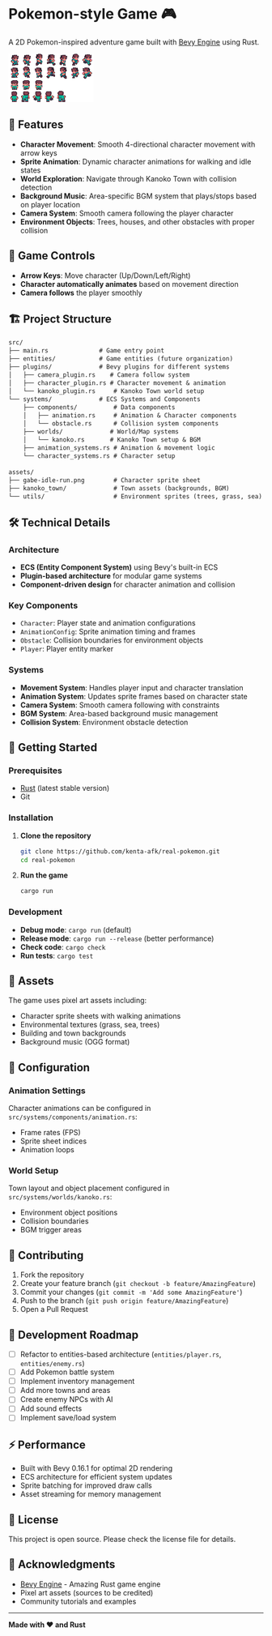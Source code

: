 # Pokemon-style Game 🎮

A 2D Pokemon-inspired adventure game built with [Bevy Engine](https://bevyengine.org/) using Rust.

![Game Preview](assets/gabe-idle-run.png)

## 🚀 Features

- **Character Movement**: Smooth 4-directional character movement with arrow keys
- **Sprite Animation**: Dynamic character animations for walking and idle states
- **World Exploration**: Navigate through Kanoko Town with collision detection
- **Background Music**: Area-specific BGM system that plays/stops based on player location
- **Camera System**: Smooth camera following the player character
- **Environment Objects**: Trees, houses, and other obstacles with proper collision

## 🎯 Game Controls

- **Arrow Keys**: Move character (Up/Down/Left/Right)
- **Character automatically animates** based on movement direction
- **Camera follows** the player smoothly

## 🏗️ Project Structure

```
src/
├── main.rs              # Game entry point
├── entities/            # Game entities (future organization)
├── plugins/             # Bevy plugins for different systems
│   ├── camera_plugin.rs    # Camera follow system
│   ├── character_plugin.rs # Character movement & animation
│   └── kanoko_plugin.rs     # Kanoko Town world setup
└── systems/             # ECS Systems and Components
    ├── components/          # Data components
    │   ├── animation.rs     # Animation & Character components
    │   └── obstacle.rs      # Collision system components
    ├── worlds/             # World/Map systems
    │   └── kanoko.rs       # Kanoko Town setup & BGM
    ├── animation_systems.rs # Animation & movement logic
    └── character_systems.rs # Character setup

assets/
├── gabe-idle-run.png        # Character sprite sheet
├── kanoko_town/             # Town assets (backgrounds, BGM)
└── utils/                   # Environment sprites (trees, grass, sea)
```

## 🛠️ Technical Details

### Architecture
- **ECS (Entity Component System)** using Bevy's built-in ECS
- **Plugin-based architecture** for modular game systems
- **Component-driven design** for character animation and collision

### Key Components
- `Character`: Player state and animation configurations
- `AnimationConfig`: Sprite animation timing and frames
- `Obstacle`: Collision boundaries for environment objects
- `Player`: Player entity marker

### Systems
- **Movement System**: Handles player input and character translation
- **Animation System**: Updates sprite frames based on character state
- **Camera System**: Smooth camera following with constraints
- **BGM System**: Area-based background music management
- **Collision System**: Environment obstacle detection

## 🚀 Getting Started

### Prerequisites
- [Rust](https://www.rust-lang.org/tools/install) (latest stable version)
- Git

### Installation

1. **Clone the repository**
   ```bash
   git clone https://github.com/kenta-afk/real-pokemon.git
   cd real-pokemon
   ```

2. **Run the game**
   ```bash
   cargo run
   ```

### Development

- **Debug mode**: `cargo run` (default)
- **Release mode**: `cargo run --release` (better performance)
- **Check code**: `cargo check`
- **Run tests**: `cargo test`

## 🎨 Assets

The game uses pixel art assets including:
- Character sprite sheets with walking animations
- Environmental textures (grass, sea, trees)
- Building and town backgrounds
- Background music (OGG format)

## 🔧 Configuration

### Animation Settings
Character animations can be configured in `src/systems/components/animation.rs`:
- Frame rates (FPS)
- Sprite sheet indices
- Animation loops

### World Setup
Town layout and object placement configured in `src/systems/worlds/kanoko.rs`:
- Environment object positions
- Collision boundaries
- BGM trigger areas

## 🤝 Contributing

1. Fork the repository
2. Create your feature branch (`git checkout -b feature/AmazingFeature`)
3. Commit your changes (`git commit -m 'Add some AmazingFeature'`)
4. Push to the branch (`git push origin feature/AmazingFeature`)
5. Open a Pull Request

## 📝 Development Roadmap

- [ ] Refactor to entities-based architecture (`entities/player.rs`, `entities/enemy.rs`)
- [ ] Add Pokemon battle system
- [ ] Implement inventory management
- [ ] Add more towns and areas
- [ ] Create enemy NPCs with AI
- [ ] Add sound effects
- [ ] Implement save/load system

## ⚡ Performance

- Built with Bevy 0.16.1 for optimal 2D rendering
- ECS architecture for efficient system updates
- Sprite batching for improved draw calls
- Asset streaming for memory management

## 📄 License

This project is open source. Please check the license file for details.

## 🙏 Acknowledgments

- [Bevy Engine](https://bevyengine.org/) - Amazing Rust game engine
- Pixel art assets (sources to be credited)
- Community tutorials and examples

---

**Made with ❤️ and Rust**
